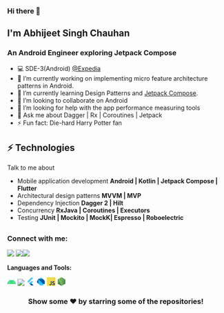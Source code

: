   

### Hi there 👋
## I'm Abhijeet Singh Chauhan
### An Android Engineer exploring Jetpack Compose

- 💻 SDE-3(Android) [@Expedia](https://play.google.com/store/apps/details?id=com.expedia.bookings&hl=en_IN&gl=US&pli=1)
- 🔭 I’m currently working on implementing micro feature architecture patterns in Android.
- 🌱 I’m currently learning Design Patterns and [Jetpack Compose](https://developer.android.com/jetpack/compose).
- 👯 I’m looking to collaborate on Android
- 🤔 I’m looking for help with the app performance measuring tools
- 💬 Ask me about Dagger | Rx | Coroutines | Jetpack
- ⚡ Fun fact: Die-hard Harry Potter fan

## ⚡ Technologies
Talk to me about
- Mobile application development **Android | Kotlin | Jetpack Compose | Flutter**
- Architectural design patterns  **MVVM | MVP**
- Dependency Injection           **Dagger 2 | Hilt**
- Concurrency                    **RxJava | Coroutines | Executors**
- Testing                        **JUnit | Mockito | MockK| Espresso | Roboelectric**

##
### Connect with me:
[<img src="https://img.icons8.com/color/48/000000/twitter.png" width="3.5%"/>](https://twitter.com/andro__abhi) [<img src="https://img.icons8.com/color/48/000000/linkedin.png" width="3.5%"/>](https://www.linkedin.com/in/chauhan-abhi/)[<img src="https://img.icons8.com/windows/32/000000/github.png" width="3.5%"/>](https://github.com/chauhan-abhi-toko)


**Languages and Tools:**  

<code><img height="20" src="https://raw.githubusercontent.com/github/explore/80688e429a7d4ef2fca1e82350fe8e3517d3494d/topics/android/android.png"></code>
<code><img height="20" src="https://github.com/chauhan-abhi/chauhan-abhi/assets/20797673/a333aab0-0c24-44cb-980a-de0c006ff031"></code>
<code><img height="20" src="https://raw.githubusercontent.com/github/explore/80688e429a7d4ef2fca1e82350fe8e3517d3494d/topics/flutter/flutter.png"></code>
<code><img height="20" src="https://raw.githubusercontent.com/github/explore/80688e429a7d4ef2fca1e82350fe8e3517d3494d/topics/dart/dart.png"></code>
<code><img height="20" src="https://raw.githubusercontent.com/github/explore/80688e429a7d4ef2fca1e82350fe8e3517d3494d/topics/javascript/javascript.png"></code>
<code><img height="20" src="https://raw.githubusercontent.com/github/explore/80688e429a7d4ef2fca1e82350fe8e3517d3494d/topics/nodejs/nodejs.png"></code>  

 

<div align="center">

### Show some ❤️ by starring some of the repositories!

</div>  
